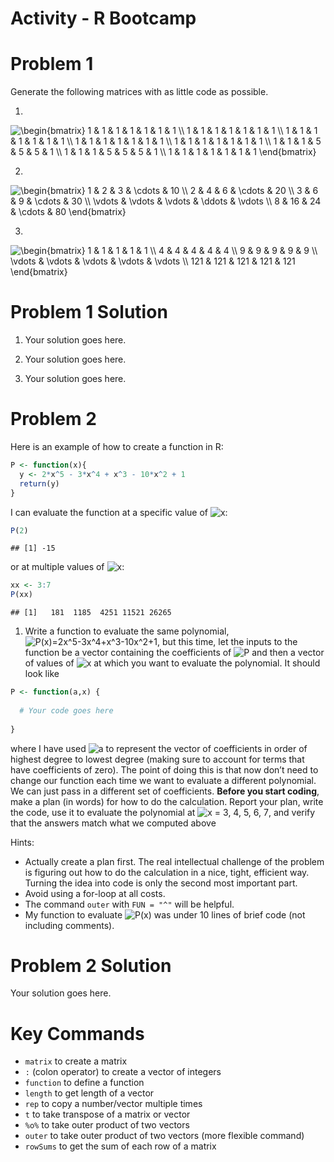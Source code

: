 Activity - R Bootcamp
================

# Problem 1

Generate the following matrices with as little code as possible.

1.  

![\\begin{bmatrix}
1 & 1 & 1 & 1 & 1 & 1 & 1 \\\\
1 & 1 & 1 & 1 & 1 & 1 & 1 \\\\
1 & 1 & 1 & 1 & 1 & 1 & 1 \\\\
1 & 1 & 1 & 1 & 1 & 1 & 1 \\\\
1 & 1 & 1 & 1 & 1 & 1 & 1 \\\\
1 & 1 & 1 & 5 & 5 & 5 & 1 \\\\
1 & 1 & 1 & 5 & 5 & 5 & 1 \\\\
1 & 1 & 1 & 1 & 1 & 1 & 1 
\\end{bmatrix}](https://latex.codecogs.com/png.image?%5Cdpi%7B110%7D&space;%5Cbg_white&space;%5Cbegin%7Bbmatrix%7D%0A1%20%26%201%20%26%201%20%26%201%20%26%201%20%26%201%20%26%201%20%5C%5C%0A1%20%26%201%20%26%201%20%26%201%20%26%201%20%26%201%20%26%201%20%5C%5C%0A1%20%26%201%20%26%201%20%26%201%20%26%201%20%26%201%20%26%201%20%5C%5C%0A1%20%26%201%20%26%201%20%26%201%20%26%201%20%26%201%20%26%201%20%5C%5C%0A1%20%26%201%20%26%201%20%26%201%20%26%201%20%26%201%20%26%201%20%5C%5C%0A1%20%26%201%20%26%201%20%26%205%20%26%205%20%26%205%20%26%201%20%5C%5C%0A1%20%26%201%20%26%201%20%26%205%20%26%205%20%26%205%20%26%201%20%5C%5C%0A1%20%26%201%20%26%201%20%26%201%20%26%201%20%26%201%20%26%201%20%0A%5Cend%7Bbmatrix%7D "\begin{bmatrix}
1 & 1 & 1 & 1 & 1 & 1 & 1 \\
1 & 1 & 1 & 1 & 1 & 1 & 1 \\
1 & 1 & 1 & 1 & 1 & 1 & 1 \\
1 & 1 & 1 & 1 & 1 & 1 & 1 \\
1 & 1 & 1 & 1 & 1 & 1 & 1 \\
1 & 1 & 1 & 5 & 5 & 5 & 1 \\
1 & 1 & 1 & 5 & 5 & 5 & 1 \\
1 & 1 & 1 & 1 & 1 & 1 & 1 
\end{bmatrix}")

2.  

![\\begin{bmatrix}
1 & 2 & 3 & \\cdots & 10 \\\\
2 & 4 & 6 & \\cdots & 20 \\\\
3 & 6 & 9 & \\cdots & 30 \\\\
\\vdots & \\vdots & \\vdots & \\ddots & \\vdots \\\\
8 & 16 & 24 & \\cdots & 80
\\end{bmatrix}
](https://latex.codecogs.com/png.image?%5Cdpi%7B110%7D&space;%5Cbg_white&space;%5Cbegin%7Bbmatrix%7D%0A1%20%26%202%20%26%203%20%26%20%5Ccdots%20%26%2010%20%5C%5C%0A2%20%26%204%20%26%206%20%26%20%5Ccdots%20%26%2020%20%5C%5C%0A3%20%26%206%20%26%209%20%26%20%5Ccdots%20%26%2030%20%5C%5C%0A%5Cvdots%20%26%20%5Cvdots%20%26%20%5Cvdots%20%26%20%5Cddots%20%26%20%5Cvdots%20%5C%5C%0A8%20%26%2016%20%26%2024%20%26%20%5Ccdots%20%26%2080%0A%5Cend%7Bbmatrix%7D%0A "\begin{bmatrix}
1 & 2 & 3 & \cdots & 10 \\
2 & 4 & 6 & \cdots & 20 \\
3 & 6 & 9 & \cdots & 30 \\
\vdots & \vdots & \vdots & \ddots & \vdots \\
8 & 16 & 24 & \cdots & 80
\end{bmatrix}
")

3.  

![\\begin{bmatrix}
1 & 1 & 1 & 1 & 1 \\\\
4 & 4 & 4 & 4 & 4 \\\\
9 & 9 & 9 & 9 & 9 \\\\
\\vdots & \\vdots & \\vdots & \\vdots & \\vdots \\\\
121 & 121 & 121 & 121 & 121
\\end{bmatrix}
](https://latex.codecogs.com/png.image?%5Cdpi%7B110%7D&space;%5Cbg_white&space;%5Cbegin%7Bbmatrix%7D%0A1%20%26%201%20%26%201%20%26%201%20%26%201%20%5C%5C%0A4%20%26%204%20%26%204%20%26%204%20%26%204%20%5C%5C%0A9%20%26%209%20%26%209%20%26%209%20%26%209%20%5C%5C%0A%5Cvdots%20%26%20%5Cvdots%20%26%20%5Cvdots%20%26%20%5Cvdots%20%26%20%5Cvdots%20%5C%5C%0A121%20%26%20121%20%26%20121%20%26%20121%20%26%20121%0A%5Cend%7Bbmatrix%7D%0A "\begin{bmatrix}
1 & 1 & 1 & 1 & 1 \\
4 & 4 & 4 & 4 & 4 \\
9 & 9 & 9 & 9 & 9 \\
\vdots & \vdots & \vdots & \vdots & \vdots \\
121 & 121 & 121 & 121 & 121
\end{bmatrix}
")

# Problem 1 Solution

1.  Your solution goes here.

2.  Your solution goes here.

3.  Your solution goes here.

# Problem 2

Here is an example of how to create a function in R:

``` r
P <- function(x){
  y <- 2*x^5 - 3*x^4 + x^3 - 10*x^2 + 1
  return(y)
}
```

I can evaluate the function at a specific value of
![x](https://latex.codecogs.com/png.image?%5Cdpi%7B110%7D&space;%5Cbg_white&space;x "x"):

``` r
P(2)
```

    ## [1] -15

or at multiple values of
![x](https://latex.codecogs.com/png.image?%5Cdpi%7B110%7D&space;%5Cbg_white&space;x "x"):

``` r
xx <- 3:7
P(xx)
```

    ## [1]   181  1185  4251 11521 26265

1.  Write a function to evaluate the same polynomial,
    ![P(x)=2x^5-3x^4+x^3-10x^2+1](https://latex.codecogs.com/png.image?%5Cdpi%7B110%7D&space;%5Cbg_white&space;P%28x%29%3D2x%5E5-3x%5E4%2Bx%5E3-10x%5E2%2B1 "P(x)=2x^5-3x^4+x^3-10x^2+1"),
    but this time, let the inputs to the function be a vector containing
    the coefficients of
    ![P](https://latex.codecogs.com/png.image?%5Cdpi%7B110%7D&space;%5Cbg_white&space;P "P")
    and then a vector of values of
    ![x](https://latex.codecogs.com/png.image?%5Cdpi%7B110%7D&space;%5Cbg_white&space;x "x")
    at which you want to evaluate the polynomial. It should look like

``` r
P <- function(a,x) {
  
  # Your code goes here
  
}
```

where I have used
![a](https://latex.codecogs.com/png.image?%5Cdpi%7B110%7D&space;%5Cbg_white&space;a "a")
to represent the vector of coefficients in order of highest degree to
lowest degree (making sure to account for terms that have coefficients
of zero). The point of doing this is that now don’t need to change our
function each time we want to evaluate a different polynomial. We can
just pass in a different set of coefficients. **Before you start
coding**, make a plan (in words) for how to do the calculation. Report
your plan, write the code, use it to evaluate the polynomial at
![x = 3, 4, 5, 6, 7](https://latex.codecogs.com/png.image?%5Cdpi%7B110%7D&space;%5Cbg_white&space;x%20%3D%203%2C%204%2C%205%2C%206%2C%207 "x = 3, 4, 5, 6, 7"),
and verify that the answers match what we computed above

Hints:

-   Actually create a plan first. The real intellectual challenge of the
    problem is figuring out how to do the calculation in a nice, tight,
    efficient way. Turning the idea into code is only the second most
    important part.
-   Avoid using a for-loop at all costs.
-   The command `outer` with `FUN = "^"` will be helpful.
-   My function to evaluate
    ![P(x)](https://latex.codecogs.com/png.image?%5Cdpi%7B110%7D&space;%5Cbg_white&space;P%28x%29 "P(x)")
    was under 10 lines of brief code (not including comments).

# Problem 2 Solution

Your solution goes here.

# Key Commands

-   `matrix` to create a matrix
-   `:` (colon operator) to create a vector of integers
-   `function` to define a function
-   `length` to get length of a vector
-   `rep` to copy a number/vector multiple times
-   `t` to take transpose of a matrix or vector
-   `%o%` to take outer product of two vectors
-   `outer` to take outer product of two vectors (more flexible command)
-   `rowSums` to get the sum of each row of a matrix

